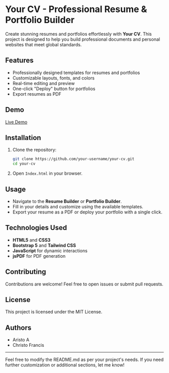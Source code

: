 # Your CV - Professional Resume & Portfolio Builder  

Create stunning resumes and portfolios effortlessly with **Your CV**. This project is designed to help you build professional documents and personal websites that meet global standards.  

## Features  
- Professionally designed templates for resumes and portfolios  
- Customizable layouts, fonts, and colors  
- Real-time editing and preview  
- One-click "Deploy" button for portfolios  
- Export resumes as PDF  

## Demo  
[Live Demo](https://your-demo-link.com)  

## Installation  
1. Clone the repository:  
    ```bash
    git clone https://github.com/your-username/your-cv.git
    cd your-cv
    ```
2. Open `Index.html` in your browser.  

## Usage  
- Navigate to the **Resume Builder** or **Portfolio Builder**.  
- Fill in your details and customize using the available templates.  
- Export your resume as a PDF or deploy your portfolio with a single click.  

## Technologies Used  
- **HTML5** and **CSS3**  
- **Bootstrap 5** and **Tailwind CSS**  
- **JavaScript** for dynamic interactions  
- **jsPDF** for PDF generation  

## Contributing  
Contributions are welcome! Feel free to open issues or submit pull requests.  

## License  
This project is licensed under the MIT License.  

## Authors  
- Aristo A  
- Christo Francis  

---

Feel free to modify the README.md as per your project's needs. If you need further customization or additional sections, let me know!

